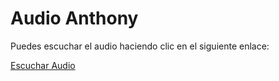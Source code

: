 # Audio Anthony

Puedes escuchar el audio haciendo clic en el siguiente enlace:

[Escuchar Audio](Proyecto1/Assets/AudioPracticaU2.mp33)
